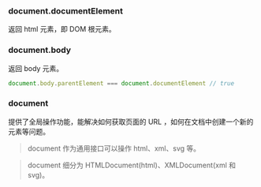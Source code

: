 ### document.documentElement

返回 html 元素，即 DOM 根元素。

### document.body

返回 body 元素。

```js
document.body.parentElement === document.documentElement // true
```

### document

提供了全局操作功能，能解决如何获取页面的 URL ，如何在文档中创建一个新的元素等问题。

> document 作为通用接口可以操作 html、xml、svg 等。

> document 细分为 HTMLDocument(html)、XMLDocument(xml 和 svg)。
